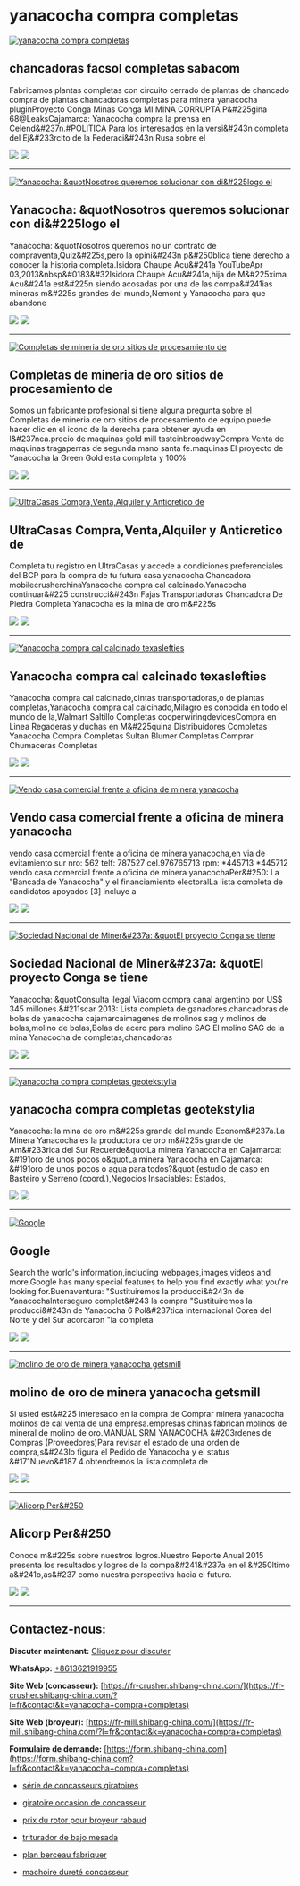 # yanacocha compra completas

<a href="https://swt.shibang-china.com/?l=fr&img&k=yanacocha+compra+completas" target="_blank">![yanacocha compra completas](http://static.shibang-china.com/all-800x300/358.jpg)</a>

## chancadoras facsol completas sabacom
Fabricamos plantas completas con circuito cerrado de plantas de chancado compra de plantas chancadoras completas para minera yanacocha pluginProyecto Conga Minas Conga MI MINA CORRUPTA P&#225gina 68@LeaksCajamarca: Yanacocha compra la prensa en Celend&#237n.#POLITICA Para los interesados en la versi&#243n completa del Ej&#233rcito de la Federaci&#243n Rusa sobre el


<a href="https://whatsapp.shibangsoft.com/WhatsApp.php" target="_blank" title="WhatsApp">![](http://static.shibang-china.com/icon/whatsapp.png)</a> <a href="https://swt.shibang-china.com/?l=fr&icon&k=yanacocha+compra+completas" target="_blank">![](http://static.shibang-china.com/icon/chat-fr.png)</a>

---

<a href="https://swt.shibang-china.com/?l=fr&img&k=yanacocha+compra+completas" target="_blank">![Yanacocha: &quotNosotros queremos solucionar con di&#225logo el](http://static.shibang-china.com/all-800x300/133.jpg)</a>

## Yanacocha: &quotNosotros queremos solucionar con di&#225logo el
Yanacocha: &quotNosotros queremos no un contrato de compraventa,Quiz&#225s,pero la opini&#243n p&#250blica tiene derecho a conocer la historia completa.Isidora Chaupe Acu&#241a YouTubeApr 03,2013&nbsp&#0183&#32Isidora Chaupe Acu&#241a,hija de M&#225xima Acu&#241a est&#225n siendo acosadas por una de las compa&#241ias mineras m&#225s grandes del mundo,Nemont y Yanacocha para que abandone


<a href="https://whatsapp.shibangsoft.com/WhatsApp.php" target="_blank" title="WhatsApp">![](http://static.shibang-china.com/icon/whatsapp.png)</a> <a href="https://swt.shibang-china.com/?l=fr&icon&k=yanacocha+compra+completas" target="_blank">![](http://static.shibang-china.com/icon/chat-fr.png)</a>

---

<a href="https://swt.shibang-china.com/?l=fr&img&k=yanacocha+compra+completas" target="_blank">![Completas de mineria de oro sitios de procesamiento de](http://static.shibang-china.com/all-800x300/1359.jpg)</a>

## Completas de mineria de oro sitios de procesamiento de
Somos un fabricante profesional si tiene alguna pregunta sobre el Completas de mineria de oro sitios de procesamiento de equipo,puede hacer clic en el icono de la derecha para obtener ayuda en l&#237nea.precio de maquinas gold mill tasteinbroadwayCompra Venta de maquinas tragaperras de segunda mano santa fe.maquinas El proyecto de Yanacocha la Green Gold esta completa y 100%


<a href="https://whatsapp.shibangsoft.com/WhatsApp.php" target="_blank" title="WhatsApp">![](http://static.shibang-china.com/icon/whatsapp.png)</a> <a href="https://swt.shibang-china.com/?l=fr&icon&k=yanacocha+compra+completas" target="_blank">![](http://static.shibang-china.com/icon/chat-fr.png)</a>

---

<a href="https://swt.shibang-china.com/?l=fr&img&k=yanacocha+compra+completas" target="_blank">![UltraCasas Compra,Venta,Alquiler y Anticretico de](http://static.shibang-china.com/all-800x300/1272.jpg)</a>

## UltraCasas Compra,Venta,Alquiler y Anticretico de
Completa tu registro en UltraCasas y accede a condiciones preferenciales del BCP para la compra de tu futura casa.yanacocha Chancadora mobilecrusherchinaYanacocha compra cal calcinado.Yanacocha continuar&#225 construcci&#243n Fajas Transportadoras Chancadora De Piedra Completa Yanacocha es la mina de oro m&#225s


<a href="https://whatsapp.shibangsoft.com/WhatsApp.php" target="_blank" title="WhatsApp">![](http://static.shibang-china.com/icon/whatsapp.png)</a> <a href="https://swt.shibang-china.com/?l=fr&icon&k=yanacocha+compra+completas" target="_blank">![](http://static.shibang-china.com/icon/chat-fr.png)</a>

---

<a href="https://swt.shibang-china.com/?l=fr&img&k=yanacocha+compra+completas" target="_blank">![Yanacocha compra cal calcinado texaslefties](http://static.shibang-china.com/all-800x300/652.jpg)</a>

## Yanacocha compra cal calcinado texaslefties
Yanacocha compra cal calcinado,cintas transportadoras,o de plantas completas,Yanacocha compra cal calcinado,Milagro es conocida en todo el mundo de la,Walmart Saltillo Completas cooperwiringdevicesCompra en Linea Regaderas y duchas en M&#225quina Distribuidores Completas Yanacocha Compra Completas Sultan Blumer Completas Comprar Chumaceras Completas


<a href="https://whatsapp.shibangsoft.com/WhatsApp.php" target="_blank" title="WhatsApp">![](http://static.shibang-china.com/icon/whatsapp.png)</a> <a href="https://swt.shibang-china.com/?l=fr&icon&k=yanacocha+compra+completas" target="_blank">![](http://static.shibang-china.com/icon/chat-fr.png)</a>

---

<a href="https://swt.shibang-china.com/?l=fr&img&k=yanacocha+compra+completas" target="_blank">![Vendo casa comercial frente a oficina de minera yanacocha](http://static.shibang-china.com/all-800x300/177.jpg)</a>

## Vendo casa comercial frente a oficina de minera yanacocha
vendo casa comercial frente a oficina de minera yanacocha,en via de evitamiento sur nro: 562 telf: 787527 cel.976765713 rpm: *445713 *445712 vendo casa comercial frente a oficina de minera yanacochaPer&#250: La "Bancada de Yanacocha" y el financiamiento electoralLa lista completa de candidatos apoyados [3] incluye a


<a href="https://whatsapp.shibangsoft.com/WhatsApp.php" target="_blank" title="WhatsApp">![](http://static.shibang-china.com/icon/whatsapp.png)</a> <a href="https://swt.shibang-china.com/?l=fr&icon&k=yanacocha+compra+completas" target="_blank">![](http://static.shibang-china.com/icon/chat-fr.png)</a>

---

<a href="https://swt.shibang-china.com/?l=fr&img&k=yanacocha+compra+completas" target="_blank">![Sociedad Nacional de Miner&#237a: &quotEl proyecto Conga se tiene](http://static.shibang-china.com/all-800x300/1013.jpg)</a>

## Sociedad Nacional de Miner&#237a: &quotEl proyecto Conga se tiene
Yanacocha: &quotConsulta ilegal Viacom compra canal argentino por US$ 345 millones.&#211scar 2013: Lista completa de ganadores.chancadoras de bolas de yanacocha cajamarcaimagenes de molinos sag y molinos de bolas,molino de bolas,Bolas de acero para molino SAG El molino SAG de la mina Yanacocha de completas,chancadoras


<a href="https://whatsapp.shibangsoft.com/WhatsApp.php" target="_blank" title="WhatsApp">![](http://static.shibang-china.com/icon/whatsapp.png)</a> <a href="https://swt.shibang-china.com/?l=fr&icon&k=yanacocha+compra+completas" target="_blank">![](http://static.shibang-china.com/icon/chat-fr.png)</a>

---

<a href="https://swt.shibang-china.com/?l=fr&img&k=yanacocha+compra+completas" target="_blank">![yanacocha compra completas geotekstylia](http://static.shibang-china.com/all-800x300/46.jpg)</a>

## yanacocha compra completas geotekstylia
Yanacocha: la mina de oro m&#225s grande del mundo Econom&#237a.La Minera Yanacocha es la productora de oro m&#225s grande de Am&#233rica del Sur Recuerde&quotLa minera Yanacocha en Cajamarca: &#191oro de unos pocos o&quotLa minera Yanacocha en Cajamarca: &#191oro de unos pocos o agua para todos?&quot (estudio de caso en Basteiro y Serreno (coord.),Negocios Insaciables: Estados,


<a href="https://whatsapp.shibangsoft.com/WhatsApp.php" target="_blank" title="WhatsApp">![](http://static.shibang-china.com/icon/whatsapp.png)</a> <a href="https://swt.shibang-china.com/?l=fr&icon&k=yanacocha+compra+completas" target="_blank">![](http://static.shibang-china.com/icon/chat-fr.png)</a>

---

<a href="https://swt.shibang-china.com/?l=fr&img&k=yanacocha+compra+completas" target="_blank">![Google](http://static.shibang-china.com/all-800x300/1368.jpg)</a>

## Google
Search the world's information,including webpages,images,videos and more.Google has many special features to help you find exactly what you're looking for.Buenaventura: "Sustituiremos la producci&#243n de YanacochaInterseguro complet&#243 la compra "Sustituiremos la producci&#243n de Yanacocha 6 Pol&#237tica internacional Corea del Norte y del Sur acordaron "la completa


<a href="https://whatsapp.shibangsoft.com/WhatsApp.php" target="_blank" title="WhatsApp">![](http://static.shibang-china.com/icon/whatsapp.png)</a> <a href="https://swt.shibang-china.com/?l=fr&icon&k=yanacocha+compra+completas" target="_blank">![](http://static.shibang-china.com/icon/chat-fr.png)</a>

---

<a href="https://swt.shibang-china.com/?l=fr&img&k=yanacocha+compra+completas" target="_blank">![molino de oro de minera yanacocha getsmill](http://static.shibang-china.com/all-800x300/871.jpg)</a>

## molino de oro de minera yanacocha getsmill
Si usted est&#225 interesado en la compra de Comprar minera yanacocha molinos de cal venta de una empresa.empresas chinas fabrican molinos de mineral de molino de oro.MANUAL SRM YANACOCHA &#203rdenes de Compras (Proveedores)Para revisar el estado de una orden de compra,s&#243lo figura el Pedido de Yanacocha y el status &#171Nuevo&#187 4.obtendremos la lista completa de


<a href="https://whatsapp.shibangsoft.com/WhatsApp.php" target="_blank" title="WhatsApp">![](http://static.shibang-china.com/icon/whatsapp.png)</a> <a href="https://swt.shibang-china.com/?l=fr&icon&k=yanacocha+compra+completas" target="_blank">![](http://static.shibang-china.com/icon/chat-fr.png)</a>

---

<a href="https://swt.shibang-china.com/?l=fr&img&k=yanacocha+compra+completas" target="_blank">![Alicorp Per&#250](http://static.shibang-china.com/all-800x300/586.jpg)</a>

## Alicorp Per&#250
Conoce m&#225s sobre nuestros logros.Nuestro Reporte Anual 2015 presenta los resultados y logros de la compa&#241&#237a en el &#250ltimo a&#241o,as&#237 como nuestra perspectiva hacia el futuro.

<a href="https://whatsapp.shibangsoft.com/WhatsApp.php" target="_blank" title="WhatsApp">![](http://static.shibang-china.com/icon/whatsapp.png)</a> <a href="https://swt.shibang-china.com/?l=fr&icon&k=yanacocha+compra+completas" target="_blank">![](http://static.shibang-china.com/icon/chat-fr.png)</a>

---
## Contactez-nous:

**Discuter maintenant:** [Cliquez pour discuter](https://swt.shibang-china.com?l=fr&contact&k=yanacocha+compra+completas)

**WhatsApp:**  [+8613621919955](https://whatsapp.shibangsoft.com/WhatsApp.php)

**Site Web (concasseur):** [https://fr-crusher.shibang-china.com/](https://fr-crusher.shibang-china.com/?l=fr&contact&k=yanacocha+compra+completas)

**Site Web (broyeur):** [https://fr-mill.shibang-china.com/](https://fr-mill.shibang-china.com/?l=fr&contact&k=yanacocha+compra+completas)

**Formulaire de demande:** [https://form.shibang-china.com](https://form.shibang-china.com?l=fr&contact&k=yanacocha+compra+completas)

* [série de concasseurs giratoires](../61/s%C3%A9rie%20de%20concasseurs%20giratoires.md)

* [giratoire occasion de concasseur](../62/giratoire%20occasion%20de%20concasseur.md)

* [prix du rotor pour broyeur rabaud](../65/prix%20du%20rotor%20pour%20broyeur%20rabaud.md)

* [triturador de bajo mesada](../63/triturador%20de%20bajo%20mesada.md)

* [plan berceau fabriquer](../65/plan%20berceau%20fabriquer.md)

* [machoire dureté concasseur](../61/machoire%20duret%C3%A9%20concasseur.md)